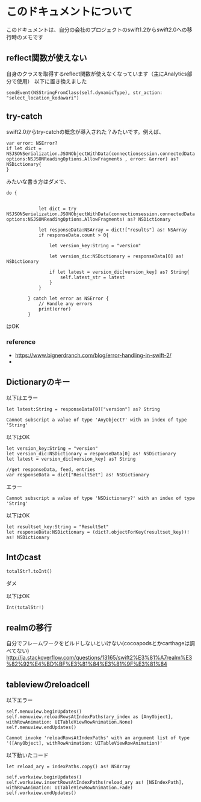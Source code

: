 # このドキュメントについて
このドキュメントは、自分の会社のプロジェクトのswift1.2からswift2.0への移行時のメモです

## reflect関数が使えない
自身のクラスを取得するreflect関数が使えなくなっています（主にAnalytics部分で使用）
以下に置き換えました
```
sendEvent(NSStringFromClass(self.dynamicType), str_action: "select_location_kodawari")
```

## try-catch
swift2.0からtry-catchの概念が導入された？みたいです。例えば、
```
var error: NSError?
if let dict = NSJSONSerialization.JSONObjectWithData(connectionsession.connectedData!, options:NSJSONReadingOptions.AllowFragments , error: &error) as? NSDictionary{
}            
```
みたいな書き方はダメで、
```
do {
            
            
            let dict = try NSJSONSerialization.JSONObjectWithData(connectionsession.connectedData!, options:NSJSONReadingOptions.AllowFragments) as? NSDictionary
            
            let responseData:NSArray = dict!["results"] as! NSArray
            if responseData.count > 0{
                
                let version_key:String = "version"
                
                let version_dic:NSDictionary = responseData[0] as! NSDictionary
                
                if let latest = version_dic[version_key] as? String{
                    self.latest_str = latest
                }
            }
            
        } catch let error as NSError {
            // Handle any errors
            print(error)
        }
```
はOK

### reference
* https://www.bignerdranch.com/blog/error-handling-in-swift-2/
* 

## Dictionaryのキー

以下はエラー
```
let latest:String = responseData[0]["version"] as? String
```

```
Cannot subscript a value of type 'AnyObject?' with an index of type 'String'
```

以下はOK
```
let version_key:String = "version"
let version_dic:NSDictionary = responseData[0] as! NSDictionary
let latest = version_dic[version_key] as? String                
```

```
//get responseData, feed, entries
var responseData = dict["ResultSet"] as! NSDictionary
```
エラー
```
Cannot subscript a value of type 'NSDictionary?' with an index of type 'String'
```

以下はOK
```
let resultset_key:String = "ResultSet"
let responseData:NSDictionary = (dict?.objectForKey(resultset_key))! as! NSDictionary
```

## Intのcast

```
totalStr?.toInt()
```
ダメ

以下はOK
```
Int(totalStr!)
```


## realmの移行

自分でフレームワークをビルドしないといけない(cocoapodsとかcarthageは調べてない)
http://ja.stackoverflow.com/questions/13165/swift2%E3%81%A7realm%E3%82%92%E4%BD%BF%E3%81%84%E3%81%9F%E3%81%84

## tableviewのreloadcell

以下エラー
```
self.menuview.beginUpdates()
self.menuview.reloadRowsAtIndexPaths(ary_index as [AnyObject], withRowAnimation: UITableViewRowAnimation.None)
self.menuview.endUpdates()
```

```
Cannot invoke 'reloadRowsAtIndexPaths' with an argument list of type '([AnyObject], withRowAnimation: UITableViewRowAnimation)'
```


以下動いたコード
```
let reload_ary = indexPaths.copy() as! NSArray

self.workview.beginUpdates()
self.workview.insertRowsAtIndexPaths(reload_ary as! [NSIndexPath], withRowAnimation: UITableViewRowAnimation.Fade)
self.workview.endUpdates()
```
